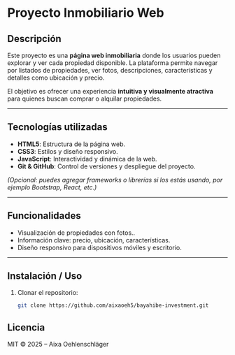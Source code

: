 # Proyecto Inmobiliario Web

## Descripción
Este proyecto es una **página web inmobiliaria** donde los usuarios pueden explorar y ver cada propiedad disponible. La plataforma permite navegar por listados de propiedades, ver fotos, descripciones, características y detalles como ubicación y precio.

El objetivo es ofrecer una experiencia **intuitiva y visualmente atractiva** para quienes buscan comprar o alquilar propiedades.

---

## Tecnologías utilizadas
- **HTML5**: Estructura de la página web.
- **CSS3**: Estilos y diseño responsivo.
- **JavaScript**: Interactividad y dinámica de la web.
- **Git & GitHub**: Control de versiones y despliegue del proyecto.

*(Opcional: puedes agregar frameworks o librerías si los estás usando, por ejemplo Bootstrap, React, etc.)*

---

## Funcionalidades
- Visualización de propiedades con fotos..
- Información clave: precio, ubicación, características.
- Diseño responsivo para dispositivos móviles y escritorio.

---

## Instalación / Uso
1. Clonar el repositorio:
   ```bash
   git clone https://github.com/aixaoeh5/bayahibe-investment.git

##  Licencia
MIT © 2025 – Aixa Oehlenschläger
